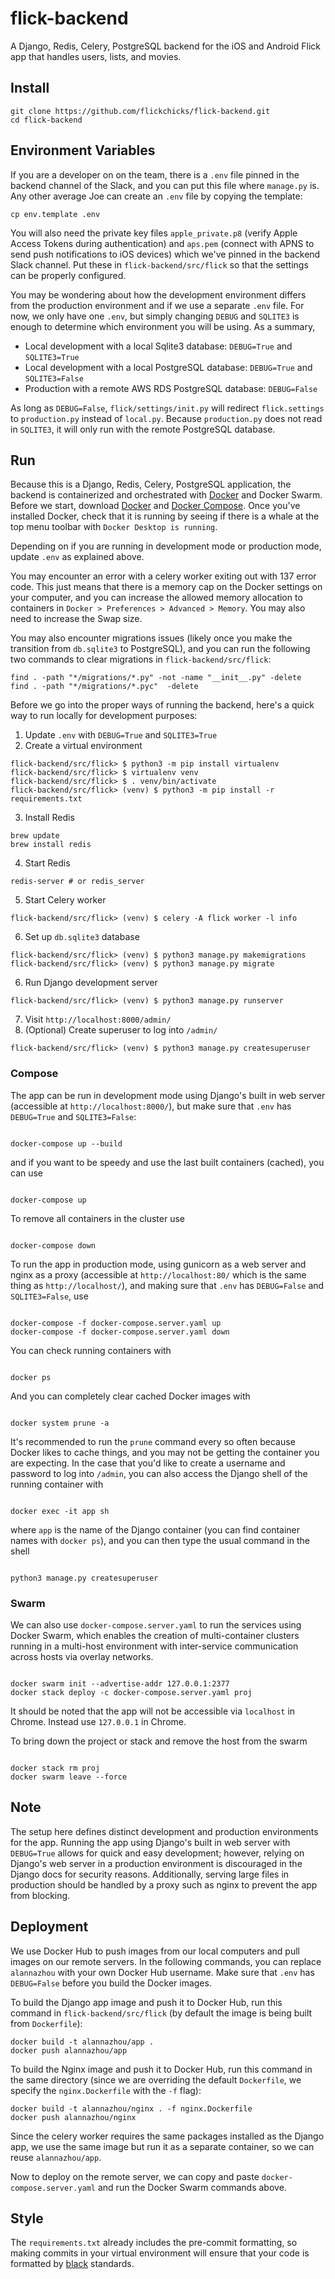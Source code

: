 # flick-backend

A Django, Redis, Celery, PostgreSQL backend for the iOS and Android Flick app that handles users, lists, and movies.

## Install

```
git clone https://github.com/flickchicks/flick-backend.git
cd flick-backend
```

## Environment Variables

If you are a developer on on the team, there is a `.env` file pinned in the backend channel of the Slack, and you can put this file where `manage.py` is. Any other average Joe can create an `.env` file by copying the template:

```
cp env.template .env
```

You will also need the private key files `apple_private.p8` (verify Apple Access Tokens during authentication) and `aps.pem` (connect with APNS to send push notifications to iOS devices) which we've pinned in the backend Slack channel. Put these in `flick-backend/src/flick` so that the settings can be properly configured.

You may be wondering about how the development environment differs from the production environment and if we use a separate `.env` file. For now, we only have one `.env`, but simply changing `DEBUG` and `SQLITE3` is enough to determine which environment you will be using. As a summary,

-   Local development with a local Sqlite3 database: `DEBUG=True` and `SQLITE3=True`
-   Local development with a local PostgreSQL database: `DEBUG=True` and `SQLITE3=False`
-   Production with a remote AWS RDS PostgreSQL database: `DEBUG=False`

As long as `DEBUG=False`, `flick/settings/init.py` will redirect `flick.settings` to `production.py` instead of `local.py`. Because `production.py` does not read in `SQLITE3`, it will only run with the remote PostgreSQL database.

## Run

Because this is a Django, Redis, Celery, PostgreSQL application, the backend is containerized and orchestrated with [Docker](https://www.docker.com/get-started) and Docker Swarm. Before we start, download [Docker](https://docs.docker.com/get-docker/) and [Docker Compose](https://docs.docker.com/compose/install/). Once you've installed Docker, check that it is running by seeing if there is a whale at the top menu toolbar with `Docker Desktop is running`.

Depending on if you are running in development mode or production mode, update `.env` as explained above.

You may encounter an error with a celery worker exiting out with 137 error code. This just means that there is a memory cap on the Docker settings on your computer, and you can increase the allowed memory allocation to containers in `Docker > Preferences > Advanced > Memory`. You may also need to increase the Swap size.

You may also encounter migrations issues (likely once you make the transition from `db.sqlite3` to PostgreSQL), and you can run the following two commands to clear migrations in `flick-backend/src/flick`:

```
find . -path "*/migrations/*.py" -not -name "__init__.py" -delete
find . -path "*/migrations/*.pyc"  -delete
```

Before we go into the proper ways of running the backend, here's a quick way to run locally for development purposes:

1. Update `.env` with `DEBUG=True` and `SQLITE3=True`
2. Create a virtual environment

```
flick-backend/src/flick> $ python3 -m pip install virtualenv
flick-backend/src/flick> $ virtualenv venv
flick-backend/src/flick> $ . venv/bin/activate
flick-backend/src/flick> (venv) $ python3 -m pip install -r requirements.txt
```

3. Install Redis

```
brew update
brew install redis
```

4. Start Redis

```
redis-server # or redis_server
```

5. Start Celery worker

```
flick-backend/src/flick> (venv) $ celery -A flick worker -l info
```

6. Set up `db.sqlite3` database

```
flick-backend/src/flick> (venv) $ python3 manage.py makemigrations
flick-backend/src/flick> (venv) $ python3 manage.py migrate
```

6. Run Django development server

```
flick-backend/src/flick> (venv) $ python3 manage.py runserver
```

7. Visit `http://localhost:8000/admin/`
8. (Optional) Create superuser to log into `/admin/`

```
flick-backend/src/flick> (venv) $ python3 manage.py createsuperuser
```

### Compose

The app can be run in development mode using Django's built in web server (accessible at `http://localhost:8000/`), but make sure that `.env` has `DEBUG=True` and `SQLITE3=False`:

```

docker-compose up --build

```

and if you want to be speedy and use the last built containers (cached), you can use

```

docker-compose up

```

To remove all containers in the cluster use

```

docker-compose down

```

To run the app in production mode, using gunicorn as a web server and nginx as a proxy (accessible at `http://localhost:80/` which is the same thing as `http://localhost/`), and making sure that `.env` has `DEBUG=False` and `SQLITE3=False`, use

```

docker-compose -f docker-compose.server.yaml up
docker-compose -f docker-compose.server.yaml down

```

You can check running containers with

```

docker ps

```

And you can completely clear cached Docker images with

```

docker system prune -a

```

It's recommended to run the `prune` command every so often because Docker likes to cache things, and you may not be getting the container you are expecting.
In the case that you'd like to create a username and password to log into `/admin`, you can also access the Django shell of the running container with

```

docker exec -it app sh

```

where `app` is the name of the Django container (you can find container names with `docker ps`), and you can then type the usual command in the shell

```

python3 manage.py createsuperuser

```

### Swarm

We can also use `docker-compose.server.yaml` to run the services using Docker Swarm, which enables the creation of multi-container clusters running in a multi-host environment with inter-service communication across hosts via overlay networks.

```

docker swarm init --advertise-addr 127.0.0.1:2377
docker stack deploy -c docker-compose.server.yaml proj

```

It should be noted that the app will not be accessible via `localhost` in Chrome. Instead use `127.0.0.1` in Chrome.

To bring down the project or stack and remove the host from the swarm

```

docker stack rm proj
docker swarm leave --force

```

## Note

The setup here defines distinct development and production environments for the app. Running the app using Django's built in web server with `DEBUG=True` allows for quick and easy development; however, relying on Django's web server in a production environment is discouraged in the Django docs for security reasons. Additionally, serving large files in production should be handled by a proxy such as nginx to prevent the app from blocking.

## Deployment

We use Docker Hub to push images from our local computers and pull images on our remote servers. In the following commands, you can replace `alannazhou` with your own Docker Hub username. Make sure that `.env` has `DEBUG=False` before you build the Docker images.

To build the Django app image and push it to Docker Hub, run this command in `flick-backend/src/flick` (by default the image is being built from `Dockerfile`):

```
docker build -t alannazhou/app .
docker push alannazhou/app
```

To build the Nginx image and push it to Docker Hub, run this command in the same directory (since we are overriding the default `Dockerfile`, we specify the `nginx.Dockerfile` with the `-f` flag):

```
docker build -t alannazhou/nginx . -f nginx.Dockerfile
docker push alannazhou/nginx
```

Since the celery worker requires the same packages installed as the Django app, we use the same image but run it as a separate container, so we can reuse `alannazhou/app`.

Now to deploy on the remote server, we can copy and paste `docker-compose.server.yaml` and run the Docker Swarm commands above.

## Style

The `requirements.txt` already includes the pre-commit formatting, so making commits in your virtual environment will ensure that your code is formatted by [black](https://github.com/psf/black) standards.

